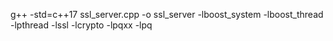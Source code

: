 g++ -std=c++17 ssl_server.cpp -o ssl_server -lboost_system -lboost_thread -lpthread -lssl -lcrypto -lpqxx -lpq
